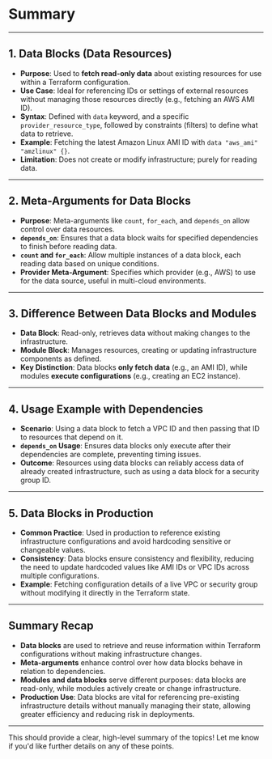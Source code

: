 # Summary

---

## 1. **Data Blocks (Data Resources)**

- **Purpose**: Used to **fetch read-only data** about existing resources for use within a Terraform configuration.
- **Use Case**: Ideal for referencing IDs or settings of external resources without managing those resources directly (e.g., fetching an AWS AMI ID).
- **Syntax**: Defined with `data` keyword, and a specific `provider_resource_type`, followed by constraints (filters) to define what data to retrieve.
- **Example**: Fetching the latest Amazon Linux AMI ID with `data "aws_ami" "amzlinux" {}`.
- **Limitation**: Does not create or modify infrastructure; purely for reading data.

---

## 2. **Meta-Arguments for Data Blocks**

- **Purpose**: Meta-arguments like `count`, `for_each`, and `depends_on` allow control over data resources.
- **`depends_on`**: Ensures that a data block waits for specified dependencies to finish before reading data.
- **`count` and `for_each`**: Allow multiple instances of a data block, each reading data based on unique conditions.
- **Provider Meta-Argument**: Specifies which provider (e.g., AWS) to use for the data source, useful in multi-cloud environments.

---

## 3. **Difference Between Data Blocks and Modules**

- **Data Block**: Read-only, retrieves data without making changes to the infrastructure.
- **Module Block**: Manages resources, creating or updating infrastructure components as defined.
- **Key Distinction**: Data blocks **only fetch data** (e.g., an AMI ID), while modules **execute configurations** (e.g., creating an EC2 instance).

---

## 4. **Usage Example with Dependencies**

- **Scenario**: Using a data block to fetch a VPC ID and then passing that ID to resources that depend on it.
- **`depends_on` Usage**: Ensures data blocks only execute after their dependencies are complete, preventing timing issues.
- **Outcome**: Resources using data blocks can reliably access data of already created infrastructure, such as using a data block for a security group ID.

---

## 5. **Data Blocks in Production**

- **Common Practice**: Used in production to reference existing infrastructure configurations and avoid hardcoding sensitive or changeable values.
- **Consistency**: Data blocks ensure consistency and flexibility, reducing the need to update hardcoded values like AMI IDs or VPC IDs across multiple configurations.
- **Example**: Fetching configuration details of a live VPC or security group without modifying it directly in the Terraform state.

---

## Summary Recap

- **Data blocks** are used to retrieve and reuse information within Terraform configurations without making infrastructure changes.
- **Meta-arguments** enhance control over how data blocks behave in relation to dependencies.
- **Modules and data blocks** serve different purposes: data blocks are read-only, while modules actively create or change infrastructure.
- **Production Use**: Data blocks are vital for referencing pre-existing infrastructure details without manually managing their state, allowing greater efficiency and reducing risk in deployments.

---

This should provide a clear, high-level summary of the topics! Let me know if you'd like further details on any of these points.